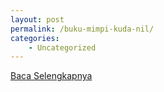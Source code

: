 ```yaml
---
layout: post
permalink: /buku-mimpi-kuda-nil/
categories:
    - Uncategorized
---
```


[Baca Selengkapnya](/10)